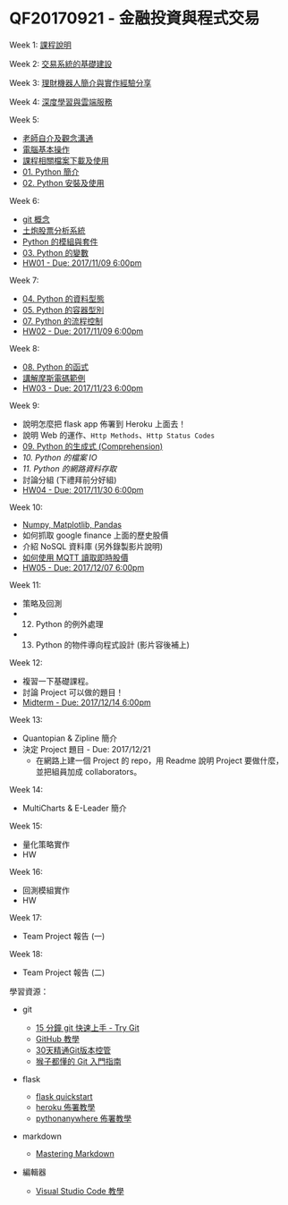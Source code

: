 ﻿# QF20170921 - 金融投資與程式交易

Week 1: [課程說明](https://hackpad.com/jZfGAGEMb3P)

Week 2: [交易系統的基礎建設](https://www.dropbox.com/s/1i5ze65mj2v2h01/%E4%BA%A4%E6%98%93%E7%B3%BB%E7%B5%B1%E7%9A%84%E5%9F%BA%E7%A4%8E%E5%BB%BA%E8%A8%AD.pptx?dl=0)

Week 3: [理財機器人簡介與實作經驗分享](https://www.slideshare.net/philipzh/ss-80462412)

Week 4: [深度學習與雲端服務](https://goo.gl/fqanpZ)

Week 5:

* [老師自介及觀念溝通](https://docs.google.com/presentation/d/1yiHpywvv7jQJR6FBgPzDf4WM_KyKIC4TzekVxVawQgk/edit?usp=sharing)
* [電腦基本操作](https://docs.google.com/presentation/d/1H_KG0rW5JiAnfb6pxEKJGDs2vERoHuS9v67nN2P8-lQ/edit?usp=sharing)
* [課程相關檔案下載及使用](https://www.youtube.com/watch?v=2aNB6HeqVKo&list=PLj4JWjo5dOC4ModtacLGuIhnRRbJurhpC&index=4&t=39s)
* [01. Python 簡介](https://goo.gl/5qr99A)
* [02. Python 安裝及使用](https://goo.gl/WvheQb)

Week 6:

* [git 概念](https://docs.google.com/presentation/d/1nygsgO0m3AklTn-1_7V41iW_-xWjJoFR_r1g0CnzoKo/edit?usp=sharing)
* [土炮股票分析系統](https://www.youtube.com/watch?v=zBtLOMBcH6E)
* [Python 的模組與套件](https://github.com/victorgau/QF20170921/tree/master/module_demo)
* [03. Python 的變數](https://goo.gl/9g3Hme)
* [HW01 - Due: 2017/11/09 6:00pm](https://github.com/victorgau/QF20170921/tree/master/HW01)

Week 7:

* [04. Python 的資料型態](https://goo.gl/UbjntQ)
* [05. Python 的容器型別](https://goo.gl/rytdCn)
* [07. Python 的流程控制](https://goo.gl/qn8chd)
* [HW02 - Due: 2017/11/09 6:00pm](https://github.com/victorgau/QF20170921/tree/master/HW02)

Week 8:

* [08. Python 的函式](https://goo.gl/emMFPT)
* [講解摩斯電碼範例](https://github.com/victorgau/QF20170921/tree/master/morse_code_demo)
* [HW03 - Due: 2017/11/23 6:00pm](https://github.com/victorgau/QF20170921/tree/master/HW03)

Week 9:

* 說明怎麼把 flask app 佈署到 Heroku 上面去！
* 說明 Web 的運作、`Http Methods`、`Http Status Codes`
* [09. Python 的生成式 (Comprehension)](https://goo.gl/NKQyFE)
* *10. Python 的檔案 IO*
* *11. Python 的網路資料存取*
* 討論分組 (下禮拜前分好組)
* [HW04 - Due: 2017/11/30 6:00pm](https://github.com/victorgau/QF20170921/tree/master/HW04)

Week 10:

* [Numpy, Matplotlib, Pandas](https://github.com/victorgau/QF20170921/tree/master/02_numpy_matplotlib_pandas)
* 如何抓取 google finance 上面的歷史股價
* 介紹 NoSQL 資料庫 (另外錄製影片說明)
* [如何使用 MQTT 讀取即時股價](https://www.youtube.com/watch?v=TvppQakKm20&list=PLj4JWjo5dOC4ModtacLGuIhnRRbJurhpC&index=13)
* [HW05 - Due: 2017/12/07 6:00pm](https://github.com/victorgau/QF20170921/tree/master/HW05)

Week 11:

* 策略及回測
* 12. Python 的例外處理
* 13. Python 的物件導向程式設計 (影片容後補上)

Week 12:

* 複習一下基礎課程。
* 討論 Project 可以做的題目！
* [Midterm - Due: 2017/12/14 6:00pm](https://github.com/victorgau/QF20170921/tree/master/midterm)

Week 13:

* Quantopian & Zipline 簡介
* 決定 Project 題目 - Due: 2017/12/21
  - 在網路上建一個 Project 的 repo，用 Readme 說明 Project 要做什麼，並把組員加成 collaborators。

Week 14:

* MultiCharts & E-Leader 簡介

Week 15:

* 量化策略實作
* HW

Week 16:

* 回測模組實作
* HW

Week 17:

* Team Project 報告 (一)

Week 18:

* Team Project 報告 (二)

學習資源：

* git

  * [15 分鐘 git 快速上手 - Try Git](https://try.github.io)
  * [GitHub 教學](https://www.youtube.com/watch?v=py3n6gF5Y00)
  * [30天精通Git版本控管](https://ithelp.ithome.com.tw/users/20004901/ironman/525)
  * [猴子都懂的 Git 入門指南](https://backlog.com/git-tutorial/tw/)

* flask

  * [flask quickstart](http://flask.pocoo.org/docs/0.12/quickstart/)
  * [heroku 佈署教學](https://github.com/twtrubiks/Deploying-Flask-To-Heroku)
  * [pythonanywhere 佈署教學](https://www.youtube.com/watch?v=M4sxSoRZLtI)

* markdown

  * [Mastering Markdown](https://guides.github.com/features/mastering-markdown/)

* 編輯器

  * [Visual Studio Code 教學](https://www.youtube.com/playlist?list=PL4eoLKmwShjvh9B8zLkGxTos_OUoZhkNv)
